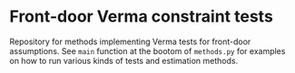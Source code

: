 # Front-door Verma constraint tests
Repository for methods implementing Verma tests for front-door assumptions. See `main` function at the bootom of `methods.py` for examples on how to run various kinds of tests and estimation methods.
